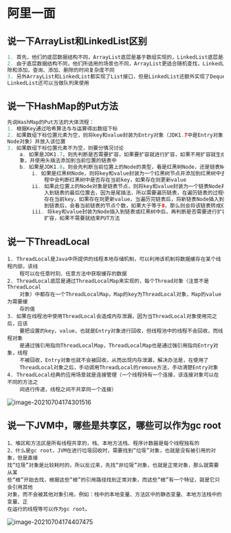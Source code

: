 # 阿⾥⼀⾯

## 说⼀下ArrayList和LinkedList区别

```java
1. ⾸先，他们的底层数据结构不同，ArrayList底层是基于数组实现的，LinkedList底层是基于链表实现的
2. 由于底层数据结构不同，他们所适⽤的场景也不同，ArrayList更适合随机查找，LinkedList更适合删
除和添加，查询、添加、删除的时间复杂度不同
3. 另外ArrayList和LinkedList都实现了List接⼝，但是LinkedList还额外实现了Deque接⼝，所以
LinkedList还可以当做队列来使⽤
```



## 说⼀下HashMap的Put⽅法

```java
先说HashMap的Put⽅法的⼤体流程：
1. 根据Key通过哈希算法与与运算得出数组下标
2. 如果数组下标位置元素为空，则将key和value封装为Entry对象（JDK1.7中是Entry对象，JDK1.8中是
Node对象）并放⼊该位置
3. 如果数组下标位置元素不为空，则要分情况讨论
    a. 如果是JDK1.7，则先判断是否需要扩容，如果要扩容就进⾏扩容，如果不⽤扩容就⽣成Entry对
    象，并使⽤头插法添加到当前位置的链表中
    b. 如果是JDK1.8，则会先判断当前位置上的Node的类型，看是红⿊树Node，还是链表Node
        i. 如果是红⿊树Node，则将key和value封装为⼀个红⿊树节点并添加到红⿊树中去，在这个过
        	程中会判断红⿊树中是否存在当前key，如果存在则更新value
        ii. 如果此位置上的Node对象是链表节点，则将key和value封装为⼀个链表Node并通过尾插法插
            ⼊到链表的最后位置去，因为是尾插法，所以需要遍历链表，在遍历链表的过程中会判断是否
            存在当前key，如果存在则更新value，当遍历完链表后，将新链表Node插⼊到链表中，插⼊
            到链表后，会看当前链表的节点个数，如果⼤于等于8，那么则会将该链表转成红⿊树
        iii. 将key和value封装为Node插⼊到链表或红⿊树中后，再判断是否需要进⾏扩容，如果需要就
        	扩容，如果不需要就结束PUT⽅法
```



## 说⼀下ThreadLocal

```
1. ThreadLocal是Java中所提供的线程本地存储机制，可以利⽤该机制将数据缓存在某个线程内部，该线
    程可以在任意时刻、任意⽅法中获取缓存的数据
2. ThreadLocal底层是通过ThreadLocalMap来实现的，每个Thread对象（注意不是ThreadLocal
    对象）中都存在⼀个ThreadLocalMap，Map的key为ThreadLocal对象，Map的value为需要缓
    存的值
3. 如果在线程池中使⽤ThreadLocal会造成内存泄漏，因为当ThreadLocal对象使⽤完之后，应该
    要把设置的key，value，也就是Entry对象进⾏回收，但线程池中的线程不会回收，⽽线程对象
    是通过强引⽤指向ThreadLocalMap，ThreadLocalMap也是通过强引⽤指向Entry对象，线程
    不被回收，Entry对象也就不会被回收，从⽽出现内存泄漏，解决办法是，在使⽤了
    ThreadLocal对象之后，⼿动调⽤ThreadLocal的remove⽅法，⼿动清楚Entry对象
4. ThreadLocal经典的应⽤场景就是连接管理（⼀个线程持有⼀个连接，该连接对象可以在不同的⽅法之
    间进⾏传递，线程之间不共享同⼀个连接）
```

![image-20210704174301516](C:/Users/msksn/AppData/Roaming/Typora/typora-user-images/image-20210704174301516.png)



## 说⼀下JVM中，哪些是共享区，哪些可以作为gc root

```
1、堆区和⽅法区是所有线程共享的，栈、本地⽅法栈、程序计数器是每个线程独有的
2、什么是gc root，JVM在进⾏垃圾回收时，需要找到“垃圾”对象，也就是没有被引⽤的对象，但是直接
找“垃圾”对象是⽐较耗时的，所以反过来，先找“⾮垃圾”对象，也就是正常对象，那么就需要从某
些“根”开始去找，根据这些“根”的引⽤路径找到正常对象，⽽这些“根”有⼀个特征，就是它只会引⽤其他
对象，⽽不会被其他对象引⽤，例如：栈中的本地变量、⽅法区中的静态变量、本地⽅法栈中的变量、正
在运⾏的线程等可以作为gc root。
```

![image-20210704174407475](C:/Users/msksn/AppData/Roaming/Typora/typora-user-images/image-20210704174407475.png)